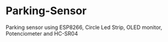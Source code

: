 # Parking-Sensor
Parking sensor using ESP8266, Circle Led Strip, OLED monitor, Potenciometer and HC-SR04
